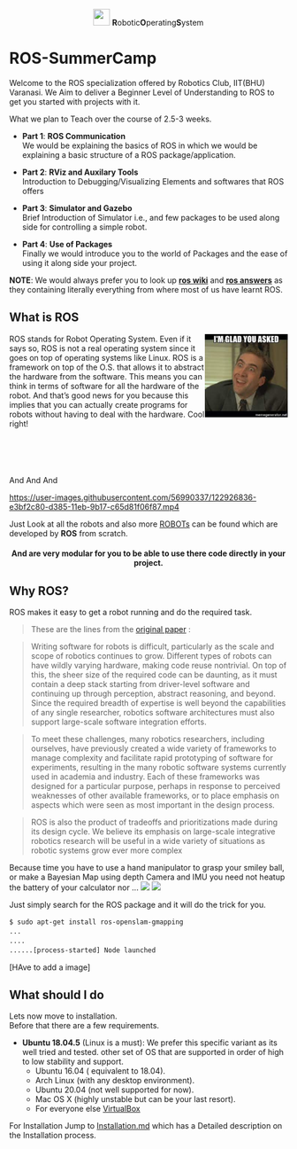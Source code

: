 <p align="center"><img src="https://answers.ros.org/upfiles/14554624266871161.png" width="30" height="30"> <b>R</b>obotic<b>O</b>perating<b>S</b>ystem <h1>ROS-SummerCamp</h1> </p>

Welcome to the ROS specialization offered by Robotics Club, IIT(BHU) Varanasi. We Aim to deliver a Beginner Level of Understanding to ROS to get you started with projects with it.

What we plan to Teach over the course of 2.5-3 weeks.
- **Part 1**: **ROS Communication** <br/> We would be explaining the basics of ROS in which we would be explaining a basic structure of a ROS package/application.

- **Part 2**: **RViz and Auxilary Tools** <br/> Introduction to Debugging/Visualizing Elements and softwares that ROS offers

- **Part 3**: **Simulator and Gazebo** <br/> Brief Introduction of Simulator i.e., and few packages to be used along side for controlling a simple robot.
- **Part 4**: **Use of Packages** <br/> Finally we would introduce you to the world of Packages and the ease of using it along side your project.

**NOTE**: We would always prefer you to look up [**ros wiki**](http://wiki.ros.org/Documentation) and [**ros answers**](https://answers.ros.org/questions/) as they containing literally everything  from where most of us have learnt ROS.

## What is ROS
<img src="assests/you_asked.jpeg" width="150" height="150" align="right" />
ROS stands for Robot Operating System. Even if it says so, ROS is not a real operating system since it goes on top of operating systems like Linux. ROS is a framework on top of the O.S. that allows it to abstract the hardware from the software. This means you can think in terms of software for all the hardware of the robot. And that’s good news for you because this implies that you can actually create programs for robots without having to deal with the hardware. Cool right!
<br/><br/><br/><br/><br/><br/>
And And And

https://user-images.githubusercontent.com/56990337/122926836-e3bf2c80-d385-11eb-9b17-c65d81f06f87.mp4

Just Look at all the robots and also more [ROBOTs](https://robots.ros.org/) can be found which are developed by **ROS** from scratch.

<h4><p align="center">And are very modular for you to be able to use there code directly in your project.</p></h4>


## Why ROS?

ROS makes it easy to get a robot running and do the required task.
> These are the lines from the [original paper](http://robotics.stanford.edu/~ang/papers/icraoss09-ROS.pdf) :

>  Writing software for robots is difficult, particularly as the scale and scope of robotics continues to grow. Different types of robots can have wildly varying hardware, making code reuse nontrivial. On top of this, the sheer size of the required code can be daunting, as it must contain a deep stack starting from driver-level software and continuing up through perception, abstract reasoning, and beyond. Since the required breadth of expertise is well beyond the capabilities of any single researcher, robotics software architectures must also support large-scale software integration efforts.  

> To meet these challenges, many robotics researchers, including ourselves, have previously created a wide variety of frameworks to manage complexity and facilitate rapid prototyping of software for experiments, resulting in the many robotic software systems currently used in academia and industry. Each of these frameworks was designed for a particular purpose, perhaps in response to perceived weaknesses of other available frameworks, or to place emphasis on aspects which were seen as most important in the design process.

> ROS is also the product of tradeoffs and prioritizations made during its design cycle. We believe its emphasis on large-scale integrative robotics research will be useful in a wide variety of situations as robotic systems grow ever more complex

Because time you have to use a hand manipulator to grasp your smiley ball, or make a Bayesian Map using depth Camera and IMU you need not heatup the battery of your calculator nor ...
<img src="https://user-images.githubusercontent.com/56990337/122928448-81ffc200-d387-11eb-8cd0-1c96bd0737b3.png" width="300"> <img src="https://user-images.githubusercontent.com/56990337/122928478-8a57fd00-d387-11eb-84bb-2c3b72f8d91c.png" width="300"/>

Just simply search for the ROS package and it will do the trick for you.
```bash
$ sudo apt-get install ros-openslam-gmapping
...
....
......[process-started] Node launched
```
[HAve to add a image]

## What should I do
Lets now move to installation.<br/>
Before that there are a few requirements.

- **Ubuntu 18.04.5** (Linux is a must): We prefer this specific variant as its well tried and tested. other set of OS that are supported in order of high to low stability and support.
    - Ubuntu 16.04 ( equivalent to 18.04).
    - Arch Linux (with any desktop environment).
    - Ubuntu 20.04 (not well supported for now).
    - Mac OS X (highly unstable but can be your last resort).
    - For everyone else [VirtualBox](https://www.virtualbox.org/)

For Installation Jump to [Installation.md](/Installation.md) which has a Detailed description on the Installation process.
